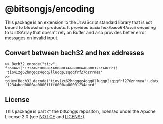 # @bitsongjs/encoding

This package is an extension to the JavaScript standard library that is not
bound to blockchain products. It provides basic hex/base64/ascii encoding to
Uint8Array that doesn't rely on Buffer and also provides better error messages
on invalid input.

## Convert between bech32 and hex addresses

```
>> Bech32.encode("tiov", fromHex("1234ABCD0000AA0000FFFF0000AA00001234ABCD"))
'tiov1zg62hngqqz4qqq8lluqqp2sqqqfrf27dzrrmea'
>> toHex(Bech32.decode("tiov1zg62hngqqz4qqq8lluqqp2sqqqfrf27dzrrmea").data)
'1234abcd0000aa0000ffff0000aa00001234abcd'
```

## License

This package is part of the bitsongjs repository, licensed under the Apache License
2.0 (see [NOTICE](https://github.com/bitsongofficial/bitsongjs/blob/main/NOTICE) and
[LICENSE](https://github.com/bitsongofficial/bitsongjs/blob/main/LICENSE)).
